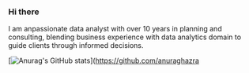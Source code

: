 ### Hi there

I am anpassionate data analyst with over 10 years in planning and consulting, blending business experience with data analytics domain to guide clients through informed decisions.
					
[![Anurag's GitHub stats](https://github-readme-stats.vercel.app/api?username=julianamariela)](https://github.com/anuraghazra

